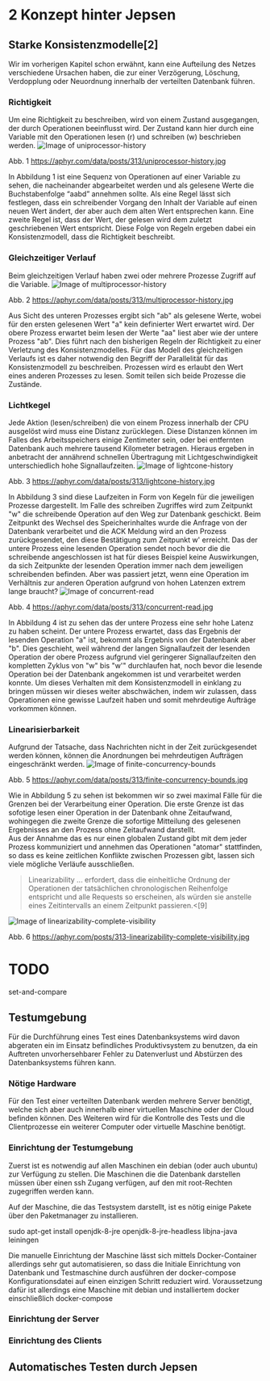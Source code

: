 # 2 Konzept hinter Jepsen
## Starke Konsistenzmodelle[2]
Wir im vorherigen Kapitel schon erwähnt, kann eine Aufteilung des Netzes verschiedene Ursachen haben, die zur einer Verzögerung, Löschung, Verdopplung oder Neuordnung innerhalb der verteilten Datenbank führen. 
### Richtigkeit
Um eine Richtigkeit zu beschreiben, wird von einem Zustand ausgegangen, der durch Operationen beeinflusst wird. Der Zustand kann hier durch eine Variable mit den Operationen lesen (r) und schreiben (w) beschrieben werden.
![Image of uniprocessor-history](/jepsen/images/uniprocessor-history.jpg)

Abb. 1 https://aphyr.com/data/posts/313/uniprocessor-history.jpg

In Abbildung 1 ist eine Sequenz von Operationen auf einer Variable zu sehen, die nacheinander abgearbeitet werden und als gelesene Werte die Buchstabenfolge “aabd” annehmen sollte. Als eine Regel lässt sich festlegen, dass ein schreibender Vorgang den Inhalt der Variable auf einen neuen Wert ändert, der aber auch dem alten Wert entsprechen kann. Eine zweite Regel ist, dass der Wert, der gelesen wird dem zuletzt geschriebenen Wert entspricht. 
Diese Folge von Regeln ergeben dabei ein Konsistenzmodell, dass die Richtigkeit beschreibt.

### Gleichzeitiger Verlauf
Beim gleichzeitigen Verlauf haben zwei oder mehrere Prozesse Zugriff auf die Variable. 
![Image of multiprocessor-history](/jepsen/images/multiprocessor-history.jpg)

Abb. 2 https://aphyr.com/data/posts/313/multiprocessor-history.jpg

Aus Sicht des unteren Prozesses ergibt sich "ab" als gelesene Werte, wobei für den ersten gelesenen Wert "a" kein definierter Wert erwartet wird. Der obere Prozess erwartet beim lesen der Werte "aa" liest aber wie der untere Prozess "ab". Dies führt nach den bisherigen Regeln der Richtigkeit zu einer Verletzung des Konsistenzmodelles. Für das Modell des gleichzeitigen Verlaufs ist es daher notwendig den Begriff der Parallelität für das Konsistenzmodell zu beschreiben. Prozessen wird es erlaubt den Wert eines anderen Prozesses zu lesen. Somit teilen sich beide Prozesse die Zustände.
### Lichtkegel
Jede Aktion (lesen/schreiben) die von einem Prozess innerhalb der CPU ausgelöst wird muss eine Distanz zurücklegen. Diese Distanzen können im Falles des Arbeitsspeichers einige Zentimeter sein, oder bei entfernten Datenbank auch mehrere tausend Kilometer betragen. Hieraus ergeben in anbetracht der annährend schnellen Übertragung mit Lichtgeschwindigkeit unterschiedlich hohe Signallaufzeiten.
![Image of lightcone-history](/jepsen/images/lightcone-history.jpg)

Abb. 3 https://aphyr.com/data/posts/313/lightcone-history.jpg

In Abbildung 3 sind diese Laufzeiten in Form von Kegeln für die jeweiligen Prozesse dargestellt. Im Falle des schreiben Zugriffes wird zum Zeitpunkt "w" die schreibende Operation auf den Weg zur Datenbank geschickt. Beim Zeitpunkt des Wechsel des Speicherinhaltes wurde die Anfrage von der Datenbank verarbeitet und die ACK Meldung wird an den Prozess zurückgesendet, den diese Bestätigung zum Zeitpunkt w' erreicht. Das der untere Prozess eine lesenden Operation sendet noch bevor die die schreibende angeschlossen ist hat für dieses Beispiel keine Auswirkungen, da sich Zeitpunkte der lesenden Operation immer nach dem jeweiligen schreibenden befinden. 
Aber was passiert jetzt, wenn eine Operation im Verhältnis zur anderen Operation aufgrund von hohen Latenzen extrem lange braucht?
![Image of concurrent-read](/jepsen/images/concurrent-read.jpg)

Abb. 4 https://aphyr.com/data/posts/313/concurrent-read.jpg

In Abbildung 4 ist zu sehen das der untere Prozess eine sehr hohe Latenz zu haben scheint. Der untere Prozess erwartet, dass das Ergebnis der lesenden Operation "a" ist, bekommt als Ergebnis von der Datenbank aber "b". Dies geschieht, weil während der langen Signallaufzeit der lesenden Operation der obere Prozess aufgrund viel geringerer Signallaufzeiten den kompletten Zyklus von "w" bis "w'" durchlaufen hat, noch bevor die lesende Operation bei der Datenbank angekommen ist und verarbeitet werden konnte.
Um dieses Verhalten mit dem Konsistenzmodell in einklang zu bringen müssen wir dieses weiter abschwächen, indem wir zulassen, dass Operationen eine gewisse Laufzeit haben und somit mehrdeutige Aufträge vorkommen können.
### Linearisierbarkeit
Aufgrund der Tatsache, dass Nachrichten nicht in der Zeit zurückgesendet werden können, können die Anordnungen bei mehrdeutigen Aufträgen eingeschränkt werden.
![Image of finite-concurrency-bounds](/jepsen/images/finite-concurrency-bounds.jpg)

Abb. 5 https://aphyr.com/data/posts/313/finite-concurrency-bounds.jpg

Wie in Abbildung 5 zu sehen ist bekommen wir so zwei maximal Fälle für die Grenzen bei der Verarbeitung einer Operation. Die erste Grenze ist das sofotige lesen einer Operation in der Datenbank ohne Zeitaufwand, wohingegen die zweite Grenze die sofortige Mitteilung des gelesenen Ergebnisses an den Prozess ohne Zeitaufwand darstellt.  
Aus der Annahme das es nur einen globalen Zustand gibt mit dem jeder Prozess kommuniziert und annehmen das Operationen "atomar" stattfinden, so dass es keine zeitlichen Konflikte zwischen Prozessen gibt, lassen sich viele mögliche Verläufe ausschließen.

>Linearizability ... erfordert, dass die einheitliche Ordnung der Operationen der tatsächlichen chronologischen Reihenfolge entspricht und alle Requests so erscheinen, als würden sie anstelle eines Zeitintervalls an einem Zeitpunkt passieren.<[9]


![Image of linearizability-complete-visibility](/jepsen/images/linearizability-complete-visibility.jpg)

Abb. 6 https://aphyr.com/posts/313-linearizability-complete-visibility.jpg
# TODO
set-and-compare
## Testumgebung
Für die Durchführung eines Test eines Datenbanksystems wird davon abgeraten ein im Einsatz befindliches Produktivsystem zu benutzen, da ein Auftreten unvorhersehbarer Fehler zu Datenverlust und Abstürzen des Datenbanksystems führen kann. 
### Nötige Hardware
Für den Test einer verteilten Datenbank werden mehrere Server benötigt, welche sich aber auch innerhalb einer virtuellen Maschine oder der Cloud befinden können.
Des Weiteren wird für die Kontrolle des Tests und die Clientprozesse ein weiterer Computer oder virtuelle Maschine benötigt.

### Einrichtung der Testumgebung
Zuerst ist es notwendig auf allen Maschinen ein debian (oder auch ubuntu) zur Verfügung zu stellen. Die Maschinen die die Datenbank darstellen müssen über einen ssh Zugang verfügen, auf den mit root-Rechten zugegriffen werden kann.

Auf der Maschine, die das Testsystem darstellt, ist es nötig einige Pakete über den Paketmanager zu installieren. 

sudo apt-get install openjdk-8-jre openjdk-8-jre-headless libjna-java leiningen

Die manuelle Einrichtung der Maschine lässt sich mittels Docker-Container allerdings sehr gut automatisieren, so dass die Initiale Einrichtung von Datenbank und Testmaschine durch ausführen der docker-compose Konfigurationsdatei auf einen einzigen Schritt reduziert wird. Voraussetzung dafür ist allerdings eine Maschine mit debian und installiertem docker einschließlich docker-compose
### Einrichtung der Server

### Einrichtung des Clients

## Automatisches Testen durch Jepsen
